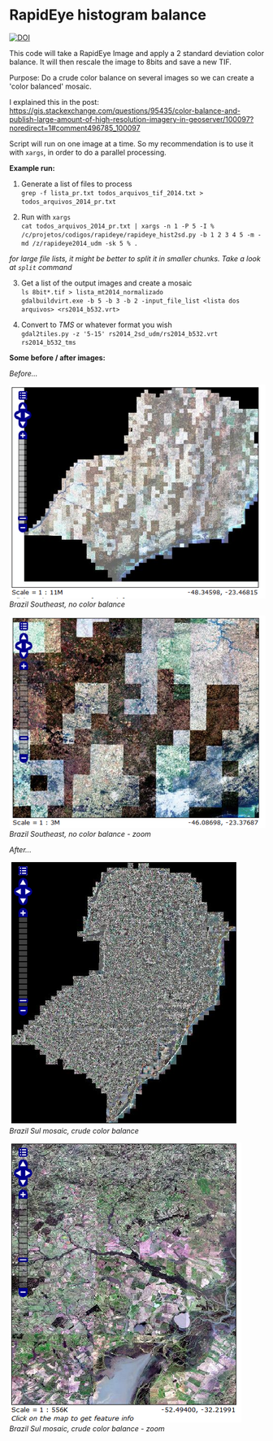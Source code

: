 # RapidEye histogram balance

[![DOI](https://zenodo.org/badge/163286852.svg)](https://zenodo.org/badge/latestdoi/163286852)

This code will take a RapidEye Image and apply a 2 standard deviation color balance. It will then rescale the image to 8bits and save a new TIF.

Purpose: Do a crude color balance on several images so we can create a 'color balanced' mosaic.

I explained this in the post:  
https://gis.stackexchange.com/questions/95435/color-balance-and-publish-large-amount-of-high-resolution-imagery-in-geoserver/100097?noredirect=1#comment496785_100097

Script will run on one image at a time. So my recommendation is to use it with `xargs`, in order to do a parallel processing.

**Example run:**

1. Generate a list of files to process  
  `grep -f lista_pr.txt todos_arquivos_tif_2014.txt > todos_arquivos_2014_pr.txt`

2. Run with `xargs`  
  `cat todos_arquivos_2014_pr.txt | xargs -n 1 -P 5 -I % /c/projetos/codigos/rapideye/rapideye_hist2sd.py -b 1 2 3 4 5 -m -md /z/rapideye2014_udm -sk 5 % .`  

  *for large file lists, it might be better to split it in smaller chunks. Take a look at `split` command*

3. Get a list of the output images and create a mosaic  
  `ls 8bit*.tif > lista_mt2014_normalizado`  
  ``gdalbuildvirt.exe -b 5 -b 3 -b 2 -input_file_list <lista dos arquivos> <rs2014_b532.vrt>``

4. Convert to *TMS* or whatever format you wish  
  `gdal2tiles.py -z '5-15' rs2014_2sd_udm/rs2014_b532.vrt rs2014_b532_tms`

**Some before / after images:**

*Before...*

![Brazil Southeast mosaic, no color balance](figures/mosaic_se_before.png)  
*Brazil Southeast, no color balance*

![Brazil Southeast, no color balance - zoom](figures/mosaic_se_before_zoom1.png)  
*Brazil Southeast, no color balance - zoom*

*After...*

![Brazil Sul mosaic, crude color balance](figures/mosaic_sul_after.png)  
*Brazil Sul mosaic, crude color balance*

![Brazil Sul mosaic, crude color balance - zoom](figures/mosaic_sul_after_zoom1.png)  
*Brazil Sul mosaic, crude color balance - zoom*
